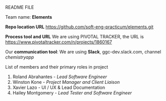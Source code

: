 README FILE

Team name:
**Elements**

**Repo location URL**
 https://github.com/soft-eng-practicum/elements.git

**Process tool and URL**
We are using PIVOTAL TRACKER, the URL is https://www.pivotaltracker.com/n/projects/1860167

Our **communication tool**:
We are using **Slack**, ggc-dev.slack.com, channel *chemistryapp*

List of members and their primary roles in project

1. Roland Abrahantes - *Lead Software Engineer*
2. Winston Kone - *Project Manager and Client Liaison*
3. Xavier Lazo -  UI / UX & Lead Documentation
4. Hailey Montgomery - *Lead Tester and Software Engineer*
